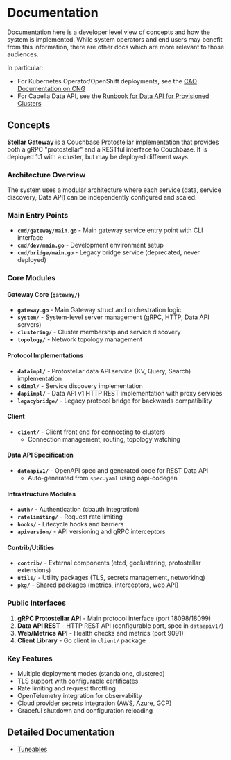 # Documentation

Documentation here is a developer level view of concepts and how the system is implemented.
While system operators and end users may benefit from this information, there are other docs which are more relevant to those audiences.

In particular:
* For Kubernetes Operator/OpenShift deployments, see the [CAO Documentation on CNG](https://docs.couchbase.com/operator/current/concept-cloud-native-gateway.html)
* For Capella Data API, see the [Runbook for Data API for Provisioned Clusters](https://confluence.issues.couchbase.com/wiki/x/S4ACv)

## Concepts

**Stellar Gateway** is a Couchbase Protostellar implementation that provides both a gRPC "protostellar" and a RESTful interface to Couchbase.  It is deployed 1:1 with a cluster, but may be deployed different ways.

### Architecture Overview

The system uses a modular architecture where each service (data, service discovery, Data API) can be independently configured and scaled. 

### Main Entry Points
- **`cmd/gateway/main.go`** - Main gateway service entry point with CLI interface
- **`cmd/dev/main.go`** - Development environment setup 
- **`cmd/bridge/main.go`** - Legacy bridge service (deprecated, never deployed)

### Core Modules

#### **Gateway Core (`gateway/`)**
- **`gateway.go`** - Main Gateway struct and orchestration logic
- **`system/`** - System-level server management (gRPC, HTTP, Data API servers)
- **`clustering/`** - Cluster membership and service discovery
- **`topology/`** - Network topology management

#### **Protocol Implementations**
- **`dataimpl/`** - Protostellar data API service (KV, Query, Search) implementation
- **`sdimpl/`** - Service discovery implementation  
- **`dapiimpl/`** - Data API v1 HTTP REST implementation with proxy services
- **`legacybridge/`** - Legacy protocol bridge for backwards compatibility

#### **Client**
- **`client/`** - Client front end for connecting to clusters
  - Connection management, routing, topology watching

#### **Data API Specification**
- **`dataapiv1/`** - OpenAPI spec and generated code for REST Data API
  - Auto-generated from `spec.yaml` using oapi-codegen

#### **Infrastructure Modules**
- **`auth/`** - Authentication (cbauth integration)
- **`ratelimiting/`** - Request rate limiting
- **`hooks/`** - Lifecycle hooks and barriers
- **`apiversion/`** - API versioning and gRPC interceptors

#### **Contrib/Utilities**
- **`contrib/`** - External components (etcd, goclustering, protostellar extensions)
- **`utils/`** - Utility packages (TLS, secrets management, networking)
- **`pkg/`** - Shared packages (metrics, interceptors, web API)

### Public Interfaces

1. **gRPC Protostellar API** - Main protocol interface (port 18098/18099)
2. **Data API REST** - HTTP REST API (configurable port, spec in `dataapiv1/`)
3. **Web/Metrics API** - Health checks and metrics (port 9091)
4. **Client Library** - Go client in `client/` package

### Key Features
- Multiple deployment modes (standalone, clustered)
- TLS support with configurable certificates
- Rate limiting and request throttling
- OpenTelemetry integration for observability
- Cloud provider secrets integration (AWS, Azure, GCP)
- Graceful shutdown and configuration reloading

## Detailed Documentation

* [Tuneables](tuneables.md)

